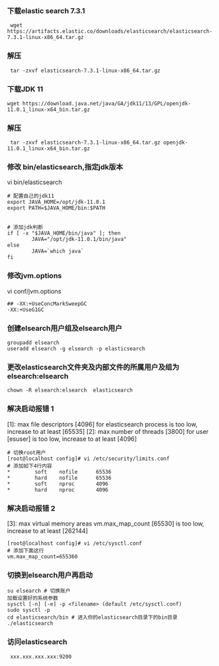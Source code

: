 ### 下载elastic search 7.3.1
```
 wget https://artifacts.elastic.co/downloads/elasticsearch/elasticsearch-7.3.1-linux-x86_64.tar.gz
```
### 解压
```
 tar -zxvf elasticsearch-7.3.1-linux-x86_64.tar.gz
```
### 下载JDK 11
```
wget https://download.java.net/java/GA/jdk11/13/GPL/openjdk-11.0.1_linux-x64_bin.tar.gz
```
### 解压
```
 tar -zxvf elasticsearch-7.3.1-linux-x86_64.tar.gz openjdk-11.0.1_linux-x64_bin.tar.gz
```
### 修改 bin/elasticsearch,指定jdk版本
vi bin/elasticsearch
```
# 配置自己的jdk11
export JAVA_HOME=/opt/jdk-11.0.1
export PATH=$JAVA_HOME/bin:$PATH


# 添加jdk判断
if [ -x "$JAVA_HOME/bin/java" ]; then
        JAVA="/opt/jdk-11.0.1/bin/java"
else
        JAVA=`which java`
fi
```
### 修改jvm.options
vi conf/jvm.options
```
## -XX:+UseConcMarkSweepGC
-XX:+UseG1GC
```
### 创建elsearch用户组及elsearch用户
```
groupadd elsearch
useradd elsearch -g elsearch -p elasticsearch
```
### 更改elasticsearch文件夹及内部文件的所属用户及组为elsearch:elsearch
```
chown -R elsearch:elsearch  elasticsearch
```
### 解决启动报错 1 
[1]: max file descriptors [4096] for elasticsearch process is too low, increase to at least [65535]
[2]: max number of threads [3800] for user [esuser] is too low, increase to at least [4096]
```
# 切换root用户
[root@localhost config]# vi /etc/security/limits.conf
# 添加如下4行内容
*        soft    nofile      65536
*        hard    nofile      65536
*        soft    nproc       4096
*        hard    nproc       4096
```
### 解决启动报错 2
[3]: max virtual memory areas vm.max_map_count [65530] is too low, increase to at least [262144]
```
[root@localhost config]# vi /etc/sysctl.conf
# 添加下面这行
vm.max_map_count=655360
```

### 切换到elsearch用户再启动
```
su elsearch # 切换账户
加载设置好的系统参数
sysctl [-n] [-e] -p <filename> (default /etc/sysctl.conf)
sudo sysctl -p
cd elasticsearch/bin # 进入你的elasticsearch目录下的bin目录
./elasticsearch
```

### 访问elasticsearch
```
 xxx.xxx.xxx.xxx:9200
```


